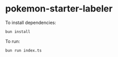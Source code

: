 # pokemon-starter-labeler

To install dependencies:

```bash
bun install
```

To run:

```bash
bun run index.ts
```

